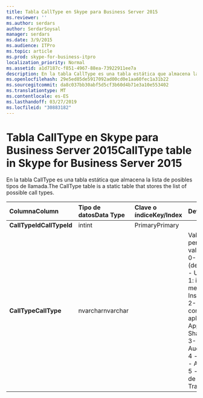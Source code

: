 ```yaml
---
title: Tabla CallType en Skype para Business Server 2015
ms.reviewer: ''
ms.author: serdars
author: SerdarSoysal
manager: serdars
ms.date: 3/9/2015
ms.audience: ITPro
ms.topic: article
ms.prod: skype-for-business-itpro
localization_priority: Normal
ms.assetid: a1d7187c-f851-4967-88ea-73922911ee7a
description: En la tabla CallType es una tabla estática que almacena la lista de posibles tipos de llamada.
ms.openlocfilehash: 29e5ed85de5917092ad00cd0e1aa60fec1a31b22
ms.sourcegitcommit: da8c037bb30abf5d5cf3b60d4b71e3a10e553402
ms.translationtype: MT
ms.contentlocale: es-ES
ms.lasthandoff: 03/27/2019
ms.locfileid: "30883182"
---
```

# <a name="calltype-table-in-skype-for-business-server-2015"></a><span data-ttu-id="72aaf-103">Tabla CallType en Skype para Business Server 2015</span><span class="sxs-lookup"><span data-stu-id="72aaf-103">CallType table in Skype for Business Server 2015</span></span>
 
<span data-ttu-id="72aaf-104">En la tabla CallType es una tabla estática que almacena la lista de posibles tipos de llamada.</span><span class="sxs-lookup"><span data-stu-id="72aaf-104">The CallType table is a static table that stores the list of possible call types.</span></span>
  
|<span data-ttu-id="72aaf-105">**Columna**</span><span class="sxs-lookup"><span data-stu-id="72aaf-105">**Column**</span></span>|<span data-ttu-id="72aaf-106">**Tipo de datos**</span><span class="sxs-lookup"><span data-stu-id="72aaf-106">**Data Type**</span></span>|<span data-ttu-id="72aaf-107">**Clave o índice**</span><span class="sxs-lookup"><span data-stu-id="72aaf-107">**Key/Index**</span></span>|<span data-ttu-id="72aaf-108">**Detalles**</span><span class="sxs-lookup"><span data-stu-id="72aaf-108">**Details**</span></span>|
|:-----|:-----|:-----|:-----|
|<span data-ttu-id="72aaf-109">**CallTypeId**</span><span class="sxs-lookup"><span data-stu-id="72aaf-109">**CallTypeId**</span></span> <br/> |<span data-ttu-id="72aaf-110">int</span><span class="sxs-lookup"><span data-stu-id="72aaf-110">int</span></span>  <br/> |<span data-ttu-id="72aaf-111">Primary</span><span class="sxs-lookup"><span data-stu-id="72aaf-111">Primary</span></span>  <br/> ||
|<span data-ttu-id="72aaf-112">**CallType**</span><span class="sxs-lookup"><span data-stu-id="72aaf-112">**CallType**</span></span> <br/> |<span data-ttu-id="72aaf-113">nvarchar</span><span class="sxs-lookup"><span data-stu-id="72aaf-113">nvarchar</span></span>  <br/> || <span data-ttu-id="72aaf-114">Valores permitidos:</span><span class="sxs-lookup"><span data-stu-id="72aaf-114">Allowed values:</span></span> <br/>  <span data-ttu-id="72aaf-115">0--Unknown (desconocido)</span><span class="sxs-lookup"><span data-stu-id="72aaf-115">0 -- Unknown</span></span> <br/>  <span data-ttu-id="72aaf-116">1: instantánea de mensajería</span><span class="sxs-lookup"><span data-stu-id="72aaf-116">1 - Instant Messaging</span></span> <br/>  <span data-ttu-id="72aaf-117">2--Uso compartido de aplicaciones</span><span class="sxs-lookup"><span data-stu-id="72aaf-117">2 -- Application Sharing</span></span> <br/>  <span data-ttu-id="72aaf-118">3--audio</span><span class="sxs-lookup"><span data-stu-id="72aaf-118">3 -- Audio</span></span> <br/>  <span data-ttu-id="72aaf-119">4 - audio y vídeo</span><span class="sxs-lookup"><span data-stu-id="72aaf-119">4 - Audio and Video</span></span> <br/>  <span data-ttu-id="72aaf-120">5 - transferencia de archivos</span><span class="sxs-lookup"><span data-stu-id="72aaf-120">5 - File Transfer</span></span> <br/> |
   

